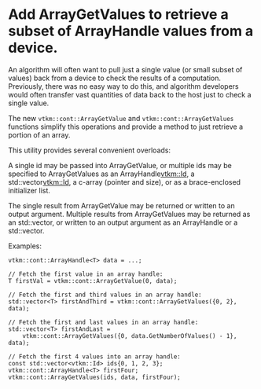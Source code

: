# Add ArrayGetValues to retrieve a subset of ArrayHandle values from a device.

An algorithm will often want to pull just a single value (or small subset of
values) back from a device to check the results of a computation. Previously,
there was no easy way to do this, and algorithm developers would often
transfer vast quantities of data back to the host just to check a single value.

The new `vtkm::cont::ArrayGetValue` and `vtkm::cont::ArrayGetValues` functions
simplify this operations and provide a method to just retrieve a portion of an
array.

This utility provides several convenient overloads:

A single id may be passed into ArrayGetValue, or multiple ids may be specified
to ArrayGetValues as an ArrayHandle<vtkm::Id>, a std::vector<vtkm::Id>, a
c-array (pointer and size), or as a brace-enclosed initializer list.

The single result from ArrayGetValue may be returned or written to an output
argument. Multiple results from ArrayGetValues may be returned as an
std::vector<T>, or written to an output argument as an ArrayHandle<T> or a
std::vector<T>.

Examples:

```
vtkm::cont::ArrayHandle<T> data = ...;

// Fetch the first value in an array handle:
T firstVal = vtkm::cont::ArrayGetValue(0, data);

// Fetch the first and third values in an array handle:
std::vector<T> firstAndThird = vtkm::cont::ArrayGetValues({0, 2}, data);

// Fetch the first and last values in an array handle:
std::vector<T> firstAndLast =
    vtkm::cont::ArrayGetValues({0, data.GetNumberOfValues() - 1}, data);

// Fetch the first 4 values into an array handle:
const std::vector<vtkm::Id> ids{0, 1, 2, 3};
vtkm::cont::ArrayHandle<T> firstFour;
vtkm::cont::ArrayGetValues(ids, data, firstFour);
```

